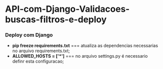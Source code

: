 # API-com-Django-Validacoes-buscas-filtros-e-deploy

<h3>Deploy com Django</h3>
<ul>
  <li><strong>pip freeze requirements.txt</strong> === atualiza as dependencias necessarias no arquivo requirements.txt;</li>
   <li><strong>ALLOWED_HOSTS = ['*']</strong> === no arquivo settings.py é necessario definr esta configuracao;</li>
</ul>
